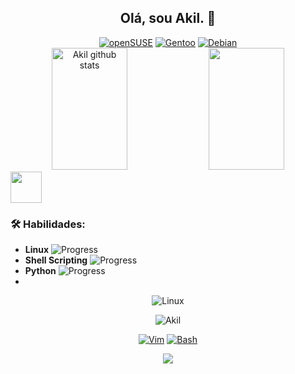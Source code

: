 <h2 align="center">Olá, sou Akil. 🖖</h2>

<div align="center">
  <a href="#"><img src="https://img.shields.io/badge/SUSE-0C322C?style=for-the-badge&logo=SUSE&logoColor=white&labelColor=black" alt="openSUSE" /></a>
  <a href="#"><img src="https://img.shields.io/badge/Gentoo-54487A?style=for-the-badge&logo=gentoo&logoColor=white&labelColor=black" alt="Gentoo" /></a>
  <a href="#"><img src="https://img.shields.io/badge/Debian-A81D33?style=for-the-badge&logo=debian&logoColor=white&labelColor=black" alt="Debian" /></a>
</div>

<div align="center">
  <img width="49%" height="195px" src="https://github-readme-stats.vercel.app/api?username=Akil-1&show_icons=true&count_private=true&hide_border=true&title_color=ff91a8&icon_color=ff91a8&text_color=c9d1d9&bg_color=0d1117" alt="Akil github stats" />
  <img width="49%" height="195px" src="https://github-readme-stats.vercel.app/api/top-langs/?username=Akil-1&layout=compact&hide_border=true&title_color=ff91a8&text_color=c9d1d9&bg_color=0d1117" />
</div>

<img src="https://media.giphy.com/media/13HgwGsXF0aiGY/giphy.gif" width="50" />


### 🛠 Habilidades:
- **Linux** ![Progress](https://progress-bar.dev/80/)
- **Shell Scripting** ![Progress](https://progress-bar.dev/75/)
- **Python** ![Progress](https://progress-bar.dev/65/)
- 
<div align="center">
  <img src="https://img.shields.io/badge/Linux-000000?style=for-the-badge&logo=linux&logoColor=white" alt="Linux" onmouseover="this.style.backgroundColor='#32CD32';" onmouseout="this.style.backgroundColor='#000000';"/>
</div>

<p align="center"> <img src="https://komarev.com/ghpvc/?username=Akil-1&label=Profile%20views&color=0e75b6&style=flat" alt="Akil" /> </p>

<div align="center">
  <a href="#"><img src="https://img.shields.io/badge/Vim-019733?style=for-the-badge&logo=vim&logoColor=white&labelColor=black" alt="Vim" /></a>
  <a href="#"><img src="https://img.shields.io/badge/Bash-4EAA25?style=for-the-badge&logo=gnu-bash&logoColor=white&labelColor=black" alt="Bash" /></a>
</div>

<p align="center">
  <img src="https://readme-typing-svg.herokuapp.com?font=Roboto&color=%23F75C7E&size=25&center=true&vCenter=true&width=450&lines=Olá,+sou+Akil;Desenvolvedor+e+entusiasta+Linux!;Sistemas+openSUSE,+Gentoo,+Debian">
</p>
